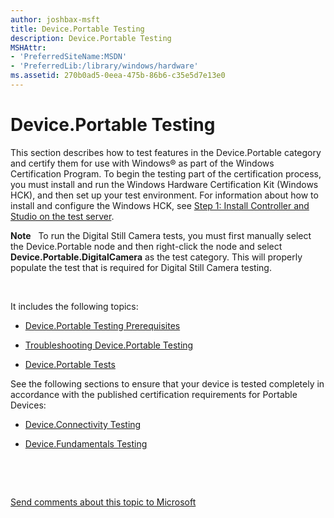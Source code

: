 ```yaml
---
author: joshbax-msft
title: Device.Portable Testing
description: Device.Portable Testing
MSHAttr:
- 'PreferredSiteName:MSDN'
- 'PreferredLib:/library/windows/hardware'
ms.assetid: 270b0ad5-0eea-475b-86b6-c35e5d7e13e0
---
```


# Device.Portable Testing


This section describes how to test features in the Device.Portable category and certify them for use with Windows® as part of the Windows Certification Program. To begin the testing part of the certification process, you must install and run the Windows Hardware Certification Kit (Windows HCK), and then set up your test environment. For information about how to install and configure the Windows HCK, see [Step 1: Install Controller and Studio on the test server](step-1-install-controller-and-studio-on-the-test-server.md).

**Note**  
To run the Digital Still Camera tests, you must first manually select the Device.Portable node and then right-click the node and select **Device.Portable.DigitalCamera** as the test category. This will properly populate the test that is required for Digital Still Camera testing.

 

It includes the following topics:

-   [Device.Portable Testing Prerequisites](deviceportable-testing-prerequisites.md)

-   [Troubleshooting Device.Portable Testing](troubleshooting-deviceportable-testing.md)

-   [Device.Portable Tests](deviceportable-tests.md)

See the following sections to ensure that your device is tested completely in accordance with the published certification requirements for Portable Devices:

-   [Device.Connectivity Testing](deviceconnectivity-testing.md)

-   [Device.Fundamentals Testing](devicefundamentals-testing.md)

 

 

[Send comments about this topic to Microsoft](mailto:wsddocfb@microsoft.com?subject=Documentation%20feedback%20%5Bp_hck\p_hck%5D:%20Device.Portable%20Testing%20%20RELEASE:%20%284/27/2016%29&body=%0A%0APRIVACY%20STATEMENT%0A%0AWe%20use%20your%20feedback%20to%20improve%20the%20documentation.%20We%20don't%20use%20your%20email%20address%20for%20any%20other%20purpose,%20and%20we'll%20remove%20your%20email%20address%20from%20our%20system%20after%20the%20issue%20that%20you're%20reporting%20is%20fixed.%20While%20we're%20working%20to%20fix%20this%20issue,%20we%20might%20send%20you%20an%20email%20message%20to%20ask%20for%20more%20info.%20Later,%20we%20might%20also%20send%20you%20an%20email%20message%20to%20let%20you%20know%20that%20we've%20addressed%20your%20feedback.%0A%0AFor%20more%20info%20about%20Microsoft's%20privacy%20policy,%20see%20http://privacy.microsoft.com/default.aspx. "Send comments about this topic to Microsoft")




